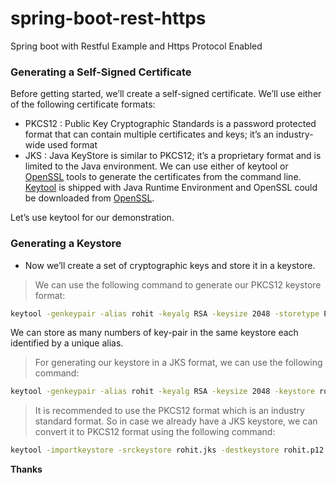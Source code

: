 # spring-boot-rest-https
Spring boot with Restful Example and Https Protocol Enabled

### Generating a Self-Signed Certificate
Before getting started, we’ll create a self-signed certificate. We’ll use either of the following certificate formats:

* PKCS12 : 
Public Key Cryptographic Standards is a password protected format that can contain multiple certificates and keys; it’s an industry-wide used format
* JKS : 
Java KeyStore is similar to PKCS12; it’s a proprietary format and is limited to the Java environment.
We can use either of keytool or [OpenSSL] tools to generate the certificates from the command line. [Keytool] is shipped with Java Runtime Environment and OpenSSL could be downloaded from [OpenSSL].

Let’s use keytool for our demonstration.

### Generating a Keystore
- Now we’ll create a set of cryptographic keys and store it in a keystore.

> We can use the following command to generate our PKCS12 keystore format:
  ```sh
  keytool -genkeypair -alias rohit -keyalg RSA -keysize 2048 -storetype PKCS12 -keystore rohit.p12 -validity 3650
  ```
  We can store as many numbers of key-pair in the same keystore each identified by a unique alias.

> For generating our keystore in a JKS format, we can use the following command:
  ```sh
  keytool -genkeypair -alias rohit -keyalg RSA -keysize 2048 -keystore rohit.jks -validity 3650
  ```

> It is recommended to use the PKCS12 format which is an industry standard format. So in case we already have a JKS keystore, we can         convert it to PKCS12 format using the following command:
  ```sh
  keytool -importkeystore -srckeystore rohit.jks -destkeystore rohit.p12 -deststoretype pkcs12
  ```

**Thanks**

[//]: # (These are reference links used in the body of this note and get stripped out when the markdown processor does its job. There is no need to format nicely because it shouldn't be seen. Thanks SO - http://stackoverflow.com/questions/4823468/store-comments-in-markdown-syntax)

[Keytool]: <https://docs.oracle.com/javase/6/docs/technotes/tools/solaris/keytool.html>
[OpenSSL]: <https://www.openssl.org/>
